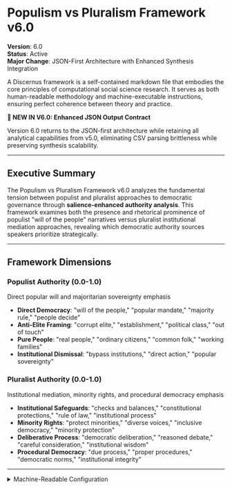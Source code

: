 # Populism vs Pluralism Framework v6.0

**Version**: 6.0  
**Status**: Active  
**Major Change**: JSON-First Architecture with Enhanced Synthesis Integration

A Discernus framework is a self-contained markdown file that embodies the core principles of computational social science research. It serves as both human-readable methodology and machine-executable instructions, ensuring perfect coherence between theory and practice.

**🚀 NEW IN V6.0: Enhanced JSON Output Contract**

Version 6.0 returns to the JSON-first architecture while retaining all analytical capabilities from v5.0, eliminating CSV parsing brittleness while preserving synthesis scalability.

---

## Executive Summary

The Populism vs Pluralism Framework v6.0 analyzes the fundamental tension between populist and pluralist approaches to democratic governance through **salience-enhanced authority analysis**. This framework examines both the presence and rhetorical prominence of populist "will of the people" narratives versus pluralist institutional mediation approaches, revealing which democratic authority sources speakers prioritize strategically.

---

## Framework Dimensions

### **Populist Authority (0.0-1.0)**
Direct popular will and majoritarian sovereignty emphasis
- **Direct Democracy**: "will of the people," "popular mandate," "majority rule," "people decide"
- **Anti-Elite Framing**: "corrupt elite," "establishment," "political class," "out of touch"
- **Pure People**: "real people," "ordinary citizens," "common folk," "working families"
- **Institutional Dismissal**: "bypass institutions," "direct action," "popular sovereignty"

### **Pluralist Authority (0.0-1.0)**  
Institutional mediation, minority rights, and procedural democracy emphasis
- **Institutional Safeguards**: "checks and balances," "constitutional protections," "rule of law," "institutional process"
- **Minority Rights**: "protect minorities," "diverse voices," "inclusive democracy," "minority protection"
- **Deliberative Process**: "democratic deliberation," "reasoned debate," "careful consideration," "institutional wisdom"
- **Procedural Democracy**: "due process," "proper procedures," "democratic norms," "institutional integrity"

---

<details><summary>Machine-Readable Configuration</summary>

```json
{
  "name": "populism_pluralism_v6_0",
  "version": "v6.0",
  "display_name": "Populism vs Pluralism v6.0",
  "analysis_variants": {
    "default": {
      "description": "Salience-enhanced populist vs pluralist democratic authority analysis with JSON output - mathematical calculations handled by code execution.",
      "analysis_prompt": "Phase 1: Cognitive Priming: You are an expert in democratic theory and political communication. Phase 2: Framework Methodology: Your task is to analyze the text using the Populism vs Pluralism Framework v6.0. Phase 3: Operational Definitions: Evaluate two dimensions: Populist Authority (legitimacy from the direct will of the people) and Pluralist Authority (legitimacy from institutional mediation and minority rights). Phase 4: Scoring Protocol: For each dimension, provide ONLY: (1) Raw score (0.0-1.0) based on intensity, (2) Salience score (0.0-1.0) based on prominence, (3) Confidence score (0.0-1.0) based on evidence strength, (4) Supporting quotes with contextual analysis. DO NOT perform any mathematical calculations such as democratic authority balance - this will be handled by code execution. Phase 5: JSON Structure Requirements: Your response must be a structured JSON object with nested data for raw scores only (NO calculated metrics), evidence organized by dimension, and reasoning for each assessment. Phase 6: Output Specification: Return a single, valid JSON object with raw dimensional scores only - NO calculations or derived metrics. All mathematical processing will be handled by code execution."
    }
  },
  "dimension_groups": {
      "authority_sources": ["populist_authority", "pluralist_authority"]
  },
  "calculation_spec": {
    "democratic_authority_balance": "populist_authority - pluralist_authority"
  },
  "reliability_rubric": {
    "cronbachs_alpha": {
      "excellent": [0.80, 1.0],
      "good": [0.70, 0.79],
      "acceptable": [0.60, 0.69],
      "poor": [0.0, 0.59]
    },
    "notes": "Defines quality thresholds for framework reliability. The Synthesis Agent uses this for automated fit assessment."
  },
  "output_contract": {
    "schema": {
      "worldview": "string",
      "scores": "object",
      "evidence": "object",
      "reasoning": "object",
      "salience_ranking": "array"
    },
    "structured_data_requirements": {
      "scores": {
        "description": "Nested object containing ONLY raw dimensional scores (NO calculated metrics)",
        "structure": {
          "dimensions": {
            "populist_authority": {
              "score": "number (0.0-1.0)",
              "salience": "number (0.0-1.0)",
              "confidence": "number (0.0-1.0)"
            },
            "pluralist_authority": {
              "score": "number (0.0-1.0)",
              "salience": "number (0.0-1.0)",
              "confidence": "number (0.0-1.0)"
            }
          },
          "metadata": {
            "total_dimensions": "number",
            "analysis_completeness": "number (0.0-1.0)"
          }
        }
      },
      "evidence": {
        "description": "Nested object containing structured evidence data for audit and replication",
        "structure": {
          "by_dimension": {
            "populist_authority": [
              {
                "quote_id": "string",
                "quote_text": "string", 
                "confidence": "number (0.0-1.0)",
                "context_type": "string",
                "salience_justification": "string"
              }
            ],
            "pluralist_authority": "array_of_evidence_objects"
          },
          "metadata": {
            "total_quotes": "number",
            "average_confidence": "number"
          }
        }
      }
    },
    "instructions": "IMPORTANT: Your response MUST be a single, valid JSON object containing all required fields with the nested structures specified above. The salience_ranking should be an ordered array of objects, each containing 'dimension', 'salience_score', and 'rank'. All numerical scores must be between 0.0 and 1.0. DO NOT perform any mathematical calculations such as democratic_authority_balance - provide ONLY raw dimensional scores, salience, confidence, and evidence."
  }
}
```

</details>